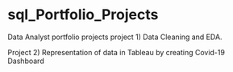 # sql_Portfolio_Projects
Data Analyst portfolio projects 
project 1) Data Cleaning and EDA.

Project 2) Representation of data in Tableau by creating Covid-19 Dashboard
